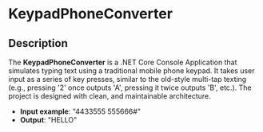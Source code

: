 # KeypadPhoneConverter

## Description
The **KeypadPhoneConverter** is a .NET Core Console Application that simulates typing text using a traditional mobile phone keypad. It takes user input as a series of key presses, similar to the old-style multi-tap texting (e.g., pressing '2' once outputs 'A', pressing it twice outputs 'B', etc.). The project is designed with clean, and maintainable architecture.

- **Input example**: "4433555 555666#"
- **Output**: "HELLO"

